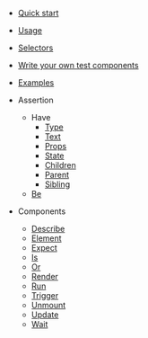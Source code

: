 - [Quick start](quick-start.md)
- [Usage](usage.md)
- [Selectors](selectors.md)
- [Write your own test components](customize.md)
- [Examples](examples.md)

- Assertion

  - Have
    - [Type](expectations/type.md)
    - [Text](expectations/text.md)
    - [Props](expectations/props.md)
    - [State](expectations/state.md)
    - [Children](expectations/child.md)
    - [Parent](expectations/parent.md)
    - [Sibling](expectations/sibling.md)
  - [Be](expectations/be.md)

- Components

  - [Describe](components/Describe.md)
  - [Element](components/Element.md)
  - [Expect](components/Expect.md)
  - [Is](components/Is.md)
  - [Or](components/Or.md)
  - [Render](components/Render.md)
  - [Run](components/Run.md)
  - [Trigger](components/Trigger.md)
  - [Unmount](components/Unmount.md)
  - [Update](components/Update.md)
  - [Wait](components/Wait.md)

